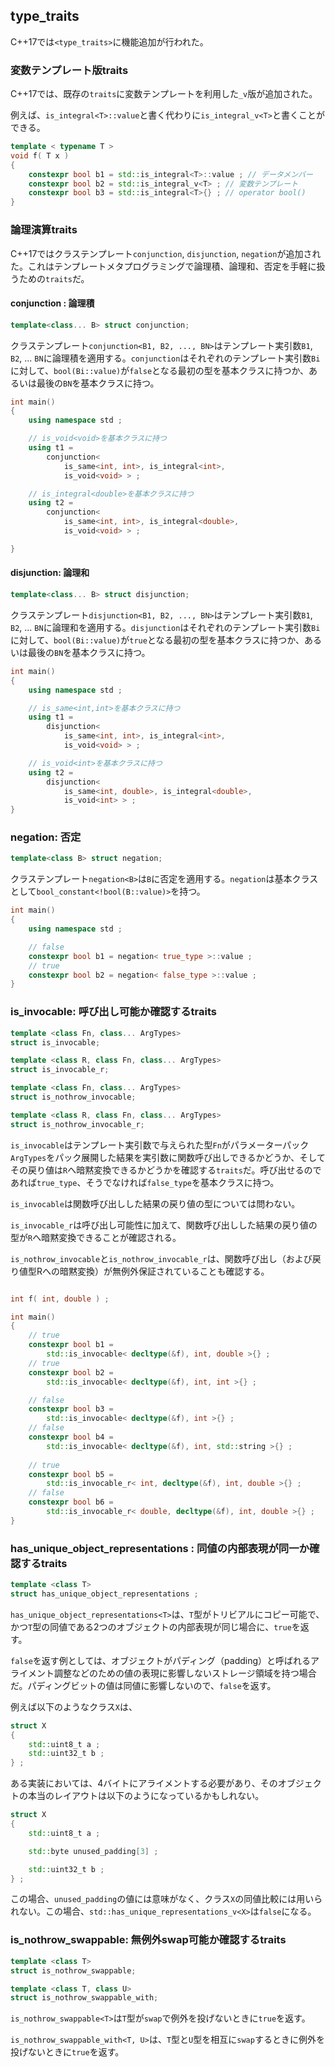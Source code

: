 ## type_traits

C++17では`<type_traits>`に機能追加が行われた。

### 変数テンプレート版traits

C++17では、既存の`traits`に変数テンプレートを利用した`_v`版が追加された。

例えば、`is_integral<T>::value`と書く代わりに`is_integral_v<T>`と書くことができる。

~~~cpp
template < typename T >
void f( T x )
{
    constexpr bool b1 = std::is_integral<T>::value ; // データメンバー
    constexpr bool b2 = std::is_integral_v<T> ; // 変数テンプレート
    constexpr bool b3 = std::is_integral<T>{} ; // operator bool()
}
~~~


### 論理演算traits

C++17ではクラステンプレート`conjunction`, `disjunction`, `negation`が追加された。これはテンプレートメタプログラミングで論理積、論理和、否定を手軽に扱うための`traits`だ。

#### conjunction : 論理積

~~~c++
template<class... B> struct conjunction;
~~~

クラステンプレート`conjunction<B1, B2, ..., BN>`はテンプレート実引数`B1`, `B2`, ... `BN`に論理積を適用する。`conjunction`はそれぞれのテンプレート実引数`Bi`に対して、`bool(Bi::value)`が`false`となる最初の型を基本クラスに持つか、あるいは最後の`BN`を基本クラスに持つ。

~~~cpp
int main()
{
    using namespace std ;

    // is_void<void>を基本クラスに持つ
    using t1 =
        conjunction<
            is_same<int, int>, is_integral<int>,
            is_void<void> > ;

    // is_integral<double>を基本クラスに持つ
    using t2 =
        conjunction<
            is_same<int, int>, is_integral<double>,
            is_void<void> > ;

}
~~~

#### disjunction: 論理和


~~~c++
template<class... B> struct disjunction;
~~~


クラステンプレート`disjunction<B1, B2, ..., BN>`はテンプレート実引数`B1`, `B2`, ... `BN`に論理和を適用する。`disjunction`はそれぞれのテンプレート実引数`Bi`に対して、`bool(Bi::value)`が`true`となる最初の型を基本クラスに持つか、あるいは最後の`BN`を基本クラスに持つ。

~~~cpp
int main()
{
    using namespace std ;

    // is_same<int,int>を基本クラスに持つ
    using t1 =
        disjunction<
            is_same<int, int>, is_integral<int>,
            is_void<void> > ;

    // is_void<int>を基本クラスに持つ
    using t2 =
        disjunction<
            is_same<int, double>, is_integral<double>,
            is_void<int> > ;
}
~~~

### negation: 否定

~~~c++
template<class B> struct negation;
~~~

クラステンプレート`negation<B>`は`B`に否定を適用する。`negation`は基本クラスとして`bool_constant<!bool(B::value)>`を持つ。

~~~cpp
int main()
{
    using namespace std ;

    // false
    constexpr bool b1 = negation< true_type >::value ;
    // true
    constexpr bool b2 = negation< false_type >::value ; 
}
~~~


### is_invocable: 呼び出し可能か確認するtraits


~~~c++
template <class Fn, class... ArgTypes>
struct is_invocable;

template <class R, class Fn, class... ArgTypes>
struct is_invocable_r;

template <class Fn, class... ArgTypes>
struct is_nothrow_invocable;

template <class R, class Fn, class... ArgTypes>
struct is_nothrow_invocable_r;
~~~


`is_invocable`はテンプレート実引数で与えられた型`Fn`がパラメーターパック`ArgTypes`をパック展開した結果を実引数に関数呼び出しできるかどうか、そしてその戻り値は`R`へ暗黙変換できるかどうかを確認する`traits`だ。呼び出せるのであれば`true_type`、そうでなければ`false_type`を基本クラスに持つ。


`is_invocable`は関数呼び出しした結果の戻り値の型については問わない。

`is_invocable_r`は呼び出し可能性に加えて、関数呼び出しした結果の戻り値の型が`R`へ暗黙変換できることが確認される。

`is_nothrow_invocable`と`is_nothrow_invocable_r`は、関数呼び出し（および戻り値型Rへの暗黙変換）が無例外保証されていることも確認する。

~~~cpp

int f( int, double ) ;

int main()
{
    // true
    constexpr bool b1 =
        std::is_invocable< decltype(&f), int, double >{} ;
    // true
    constexpr bool b2 =
        std::is_invocable< decltype(&f), int, int >{} ;

    // false
    constexpr bool b3 =
        std::is_invocable< decltype(&f), int >{} ;
    // false
    constexpr bool b4 =
        std::is_invocable< decltype(&f), int, std::string >{} ;
    
    // true
    constexpr bool b5 = 
        std::is_invocable_r< int, decltype(&f), int, double >{} ;
    // false
    constexpr bool b6 =
        std::is_invocable_r< double, decltype(&f), int, double >{} ;
}
~~~


### has_unique_object_representations : 同値の内部表現が同一か確認するtraits

~~~c++
template <class T>
struct has_unique_object_representations ;
~~~

`has_unique_object_representations<T>`は、`T`型がトリビアルにコピー可能で、かつ`T`型の同値である2つのオブジェクトの内部表現が同じ場合に、`true`を返す。

`false`を返す例としては、オブジェクトがパディング（padding）と呼ばれるアライメント調整などのための値の表現に影響しないストレージ領域を持つ場合だ。パディングビットの値は同値に影響しないので、`false`を返す。

例えば以下のようなクラス`X`は、

~~~cpp
struct X
{
    std::uint8_t a ;
    std::uint32_t b ;
} ;
~~~

ある実装においては、4バイトにアライメントする必要があり、そのオブジェクトの本当のレイアウトは以下のようになっているかもしれない。

~~~cpp
struct X
{
    std::uint8_t a ;

    std::byte unused_padding[3] ;

    std::uint32_t b ;
} ;
~~~

この場合、`unused_padding`の値には意味がなく、クラス`X`の同値比較には用いられない。この場合、`std::has_unique_representations_v<X>`は`false`になる。

### is_nothrow_swappable: 無例外swap可能か確認するtraits

~~~c++
template <class T>
struct is_nothrow_swappable;

template <class T, class U>
struct is_nothrow_swappable_with;
~~~

`is_nothrow_swappable<T>`は`T`型が`swap`で例外を投げないときに`true`を返す。

`is_nothrow_swappable_with<T, U>`は、`T`型と`U`型を相互に`swap`するときに例外を投げないときに`true`を返す。
